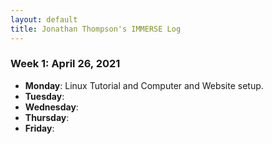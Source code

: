 ```yaml
---
layout: default
title: Jonathan Thompson's IMMERSE Log
---
```


### Week 1: April 26, 2021

* **Monday**: Linux Tutorial and Computer and Website setup.
* **Tuesday**: 
* **Wednesday**: 
* **Thursday**: 
* **Friday**:

